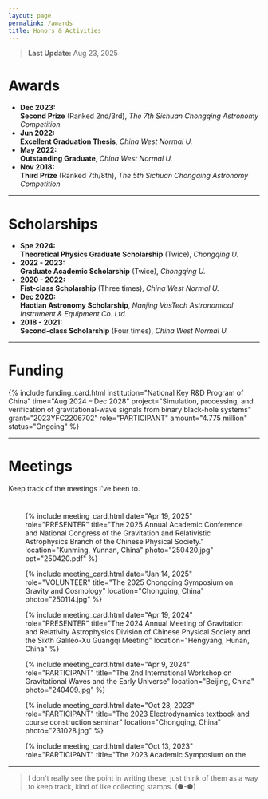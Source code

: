 ```yaml
---
layout: page
permalink: /awards
title: Honors & Activities
---
```


> **Last Update:** Aug 23, 2025

# Awards

-  **Dec 2023:**  
  **Second Prize** (Ranked 2nd/3rd), *The 7th Sichuan Chongqing Astronomy Competition*
-  **Jun 2022:**  
  **Excellent Graduation Thesis**, *China West Normal U.*
-  **May 2022:**  
  **Outstanding Graduate**, *China West Normal U.*
-  **Nov 2018:**  
  **Third Prize** (Ranked 7th/8th),  *The 5th Sichuan Chongqing Astronomy Competition* 

---

# Scholarships

-  **Spe 2024:**  
  **Theoretical Physics Graduate Scholarship** (Twice), *Chongqing U.*
-  **2022 - 2023:**  
  **Graduate Academic Scholarship** (Twice), *Chongqing U.*
-  **2020 - 2022:**  
  **Fist-class Scholarship** (Three times), *China West Normal U.* 
-  **Dec 2020:**  
  **Haotian Astronomy Scholarship**, *Nanjing VasTech Astronomical Instrument & Equipment Co. Ltd.*
-  **2018 - 2021:**  
  **Second-class Scholarship** (Four times), *China West Normal U.* 

---

# Funding

<!-- Keep track of the meetings I've been to. -->

{% include funding_card.html 
   institution="National Key R&D Program of China" 
   time="Aug 2024 – Dec 2028" 
   project="Simulation, processing, and verification of gravitational-wave signals from binary black-hole systems" 
   grant="2023YFC2206702" 
   role="PARTICIPANT" 
   amount="4.775 million" 
   status="Ongoing" %}



---

# Meetings

Keep track of the meetings I've been to.
<div style="height: 500px; overflow-y: scroll; border: 0px solid #ccc; padding: 10px;">
  <ul>

  {% include meeting_card.html 
  date="Apr 19, 2025" 
  role="PRESENTER" 
  title="The 2025 Annual Academic Conference and National Congress of the Gravitation and Relativistic Astrophysics Branch of the Chinese Physical Society." 
  location="Kunming, Yunnan, China" 
  photo="250420.jpg"
  ppt="250420.pdf" %}

  {% include meeting_card.html 
  date="Jan 14, 2025" 
  role="VOLUNTEER" 
  title="The 2025 Chongqing Symposium on Gravity and Cosmology" 
  location="Chongqing, China" 
  photo="250114.jpg" %}
  
  <!-- {% include meeting_card.html 
  date="Apr 19, 2024" 
  role="PRESENTER" 
  title="The 2024 Annual Meeting of Gravitation and Relativity Astrophysics Division of Chinese Physical Society and the Sixth Galileo-Xu Guangqi Meeting" 
  location="Hengyang, Hunan, China" 
  photo="240419.jpg" 
  ppt="240419.pdf" %} -->

  {% include meeting_card.html 
  date="Apr 19, 2024" 
  role="PRESENTER" 
  title="The 2024 Annual Meeting of Gravitation and Relativity Astrophysics Division of Chinese Physical Society and the Sixth Galileo-Xu Guangqi Meeting" 
  location="Hengyang, Hunan, China" %}
  
  {% include meeting_card.html 
  date="Apr 9, 2024" 
  role="PARTICIPANT" 
  title="The 2nd International Workshop on Gravitational Waves and the Early Universe" 
  location="Beijing, China" 
  photo="240409.jpg" %}

  {% include meeting_card.html 
  date="Oct 28, 2023" 
  role="PARTICIPANT" 
  title="The 2023 Electrodynamics textbook and course construction seminar" 
  location="Chongqing, China" 
  photo="231028.jpg" %}

  {% include meeting_card.html 
  date="Oct 13, 2023" 
  role="PARTICIPANT" 
  title="The 2023 Academic Symposium on the Frontiers of Theoretical Physics in Sichuan Chongqing Region" 
  location="Chengdu, Sichuan, China" 
  photo="231013.jpg" %}

  {% include meeting_card.html 
  date="Apr 22, 2023" 
  role="VOLUNTEER" 
  title="The 2023 Annual Meeting of the Chinese Physical Society, Division of Gravitation and Relativity Astrophysics" 
  location="Chongqing, China" %}

  {% include meeting_card.html 
  date="Apr 21, 2023" 
  role="VOLUNTEER" 
  title="Template Library and Signal Recognition Technology for Space Gravitational Wave Detection 2022 Annual Progress Conference" 
  location="Chongqing, China" %}

  {% include meeting_card.html 
  date="Apr 1, 2023" 
  role="PARTICIPANT" 
  title="Chongqing Theoretical Physics Frontier Academic Seminar" 
  location="Chongqing, China" 
  photo="230401.jpg" %}

</ul>
</div>

---

> I don't really see the point in writing these; just think of them as a way to keep track, kind of like collecting stamps. (●-●)
